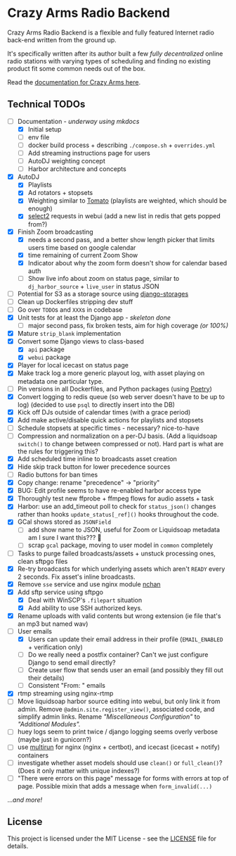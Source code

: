 # Crazy Arms Radio Backend

Crazy Arms Radio Backend is a flexible and fully featured Internet radio back-end
written from the ground up.

It's specifically written after its author built a few _fully decentralized_
online radio stations with varying types of scheduling and finding no existing
product fit some common needs out of the box.

Read the [documentation for Crazy Arms here](https://crazyarms.xyz).

## Technical TODOs

- [ ] Documentation - _underway using mkdocs_
    - [x] Initial setup
    - [ ] env file
    - [ ] docker build process + describing `./compose.sh` + `overrides.yml`
    - [ ] Add streaming instructions page for users
    - [ ] AutoDJ weighting concept
    - [ ] Harbor architecture and concepts
- [x] AutoDJ
    - [x] Playlists
    - [x] Ad rotators + stopsets
    - [x] Weighting similar to [Tomato](https://github.com/dtcooper/tomato) (playlists are weighted,
      which should be enough)
    - [x] [select2](https://django-easy-select2.readthedocs.io/) requests in webui (add a new list in
        redis that gets popped from?)
- [x] Finish Zoom broadcasting
    - [x] needs a second pass, and a better show length picker that limits users time based on google calendar
    - [x] time remaining of current Zoom Show
    - [x] Indicator about why the zoom form doesn't show for calendar based auth
    - [ ] Show live info about zoom on status page, similar to `dj_harbor_source` + `live_user`
        in status JSON
- [ ] Potential for S3 as a storage source using [django-storages](https://django-storages.readthedocs.io/)
- [ ] Clean up Dockerfiles stripping dev stuff
- [ ] Go over `TODO`s and `XXX`s in codebase
- [x] Unit tests for at least the Django app - _skeleton done_
    - [ ] major second pass, fix broken tests, aim for high coverage _(or 100%)_
- [x] Mature `strip_blank` implementation
- [x] Convert some Django views to class-based
    - [x] `api` package
    - [x] `webui` package
- [x] Player for local icecast on status page
- [x] Make track log a more generic playout log, with asset playing on metadata one
    particular type.
- [ ] Pin versions in all Dockerfiles, and Python packages (using [Poetry](https://python-poetry.org/))
- [x] Convert logging to redis queue (so web server doesn't have to be up to log)
    (decided to use `psql` to directly insert into the DB)
- [x] Kick off DJs outside of calendar times (with a grace period)
- [x] Add make active/disable quick actions for playlists and stopsets
- [ ] Schedule stopsets at specific times - necessary? nice-to-have
- [ ] Compression and normalization on a per-DJ basis. (Add a liquidsoap `switch()` to
    change between compressed or not). Hard part is what are the rules for triggering this?
- [x] Add scheduled time inline to broadcasts asset creation
- [x] Hide skip track button for lower precedence sources
- [ ] Radio buttons for ban times
- [x] Copy change: rename "precedence" -> "priority"
- [x] BUG: Edit profile seems to have re-enabled harbor access type
- [x] Thoroughly test new ffprobe + ffmpeg flows for audio assets + task
- [x] Harbor: use an add_timeout poll to check for `status_json()` changes rather than
    hooks `update_status[_ref]()` hooks throughout the code.
- [x] GCal shows stored as `JSONField`
    - [ ] add show name to JSON, useful for Zoom or Liquidsoap metadata am I sure I want this??? :tongue:
    - [ ] scrap `gcal` package, moving to user model in `common` completely
- [ ] Tasks to purge failed broadcasts/assets + unstuck processing ones, clean sftpgo files
- [x] Re-try broadcasts for which underlying assets which aren't `READY` every 2 seconds.
    Fix asset's inline broadcasts.
- [x] Remove `sse` service and use nginx module [nchan](https://nchan.io/)
- [x] Add sftp service using sftpgo
    - [x] Deal with WinSCP's `.filepart` situation
    - [x] Add ability to use SSH authorized keys.
- [x] Rename uploads with valid contents but wrong extension (ie file that's an mp3 but named wav)
- [ ] User emails
    - [x] Users can update their email address in their profile (`EMAIL_ENABLED` + verification only)
    - [ ] Do we really need a postfix container? Can't we just configure Django to send email directly?
    - [ ] Create user flow that sends user an email (and possibly they fill out their details)
    - [ ] Consistent "From: " emails
- [x] rtmp streaming using nginx-rtmp
- [ ] Move liquidsoap harbor source editing into webui, but only link it from admin.
    Remove `@admin.site.register_view()`, associated code, and simplify admin links.
    Rename _"Miscellaneous Configuration"_ to _"Additional Modules"._
- [ ] huey logs seem to print twice / django logging seems overly verbose (maybe just in gunicorn?)
- [ ] use [multirun](https://github.com/nicolas-van/multirun) for nginx (nginx + certbot),
    and icecast (icecast + notify) containers
- [ ] investigate whether asset models should use `clean()` or `full_clean()`?
    (Does it only matter with unique indexes?)
- [ ] "There were errors on this page" message for forms with errors at top of page. Possible mixin
    that adds a message when `form_invalid(...)`

..._and more!_

## License

This project is licensed under the MIT License - see the [LICENSE](LICENSE) file
for details.
